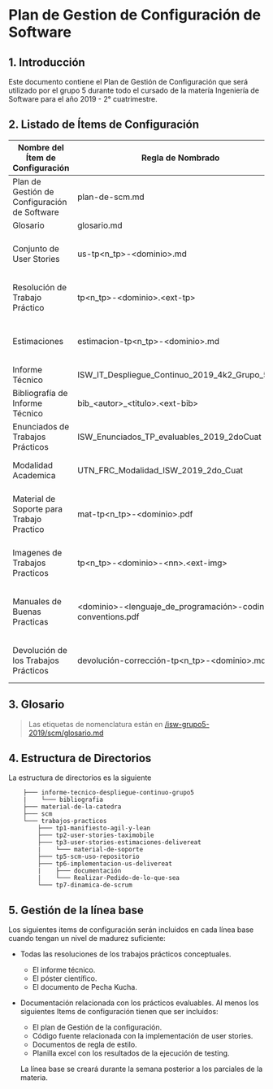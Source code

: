 # Plan de Gestion de Configuración de Software

## 1. Introducción

Este documento contiene el Plan de Gestión de Configuración que será utilizado por el grupo 5 durante todo el cursado de la matería Ingeniería de Software para el año 2019 - 2° cuatrimestre.

## 2. Listado de Ítems de Configuración

|  Nombre del Ítem de Configuración | Regla de Nombrado  | Ubicación Física  |
| ------------ | ------------ | ------------ |
| Plan de Gestión de Configuración de Software | plan-de-scm.md | /isw-grupo5-2019/scm/ |
| Glosario | glosario.md | /isw-grupo5-2019/scm/ |
| Conjunto de User Stories | us-tp&lt;n_tp&gt;-&lt;dominio&gt;.md | /isw-grupo5-2019/trabajos-practicos/tp&lt;n_tp&gt;-&lt;dominio&gt;/ |
| Resolución de Trabajo Práctico | tp&lt;n_tp&gt;-&lt;dominio&gt;.&lt;ext-tp&gt; | /isw-grupo5-2019/trabajos-practicos/tp&lt;n_tp&gt;-&lt;dominio&gt;/ |
| Estimaciones | estimacion-tp&lt;n_tp&gt;-&lt;dominio&gt;.md | /isw-grupo5-2019/trabajos-practicos/tp&lt;n_tp&gt;-&lt;dominio&gt;/ |
| Informe Técnico | ISW_IT_Despliegue_Continuo_2019_4k2_Grupo_5.pdf | /isw-grupo5-2019/ |informe-tecnico-despliegue-continuo-grupo5/ |
| Bibliografía de Informe Técnico | bib_&lt;autor&gt;_&lt;titulo&gt;.&lt;ext-bib&gt; | /isw-grupo5-2019/ |informe-tecnico-despliegue-continuo-grupo5/bibliografia/  |
| Enunciados de Trabajos Prácticos | ISW_Enunciados_TP_evaluables_2019_2doCuat | /isw-grupo5-2019/ |material-de-la-catedra/
| Modalidad Academica | UTN_FRC_Modalidad_ISW_2019_2do_Cuat | /isw-grupo5-2019/material-de-la-catedra/ |
| Material de Soporte para Trabajo Practico | mat-tp&lt;n_tp&gt;-&lt;dominio&gt;.pdf | /isw-grupo5-2019/trabajos-practicos/tp&lt;n_tp&gt;-&lt;dominio&gt;/material-de-soporte/ |
| Imagenes de Trabajos Practicos | tp&lt;n_tp&gt;-&lt;dominio&gt;-&lt;nn&gt;.&lt;ext-img&gt; | /isw-grupo5-2019/trabajos-practicos/tp&lt;n_tp&gt;-&lt;dominio&gt;/imagenes/ |
| Manuales de Buenas Practicas | &lt;dominio&gt;-&lt;lenguaje_de_programación&gt;-coding-conventions.pdf | /isw-grupo5-2019/trabajos-practicos/tp6-implementacion-us-delivereat/documentación/ |
| Devolución de los Trabajos Prácticos | devolución-corrección-tp&lt;n_tp&gt;-&lt;dominio&gt;.md | /isw-grupo5-2019/trabajos-practicos/tp&lt;n_tp&gt;-&lt;dominio&gt;/ |

## 3. Glosario

> Las etiquetas de nomenclatura están en [/isw-grupo5-2019/scm/glosario.md](/scm/glosario.md)

## 4. Estructura de Directorios

La estructura de directorios es la siguiente

```isw-grupo5-2019
    ├─── informe-tecnico-despliegue-continuo-grupo5
    |    └─── bibliografia
    ├─── material-de-la-catedra
    ├─── scm
    └─── trabajos-practicos
        ├─── tp1-manifiesto-agil-y-lean
        ├─── tp2-user-stories-taximobile
        ├─── tp3-user-stories-estimaciones-delivereat
        |    └─── material-de-soporte
        ├─── tp5-scm-uso-repositorio
        ├─── tp6-implementacion-us-delivereat
        |    ├─── documentación
        |    └─── Realizar-Pedido-de-lo-que-sea
        └─── tp7-dinamica-de-scrum
```

## 5. Gestión de la línea base

Los siguientes items de configuración serán incluidos en cada línea base cuando tengan un nivel de madurez suficiente:

- Todas las resoluciones de los trabajos prácticos conceptuales.
  - El informe técnico.
  - El póster científico.
  - El documento de Pecha Kucha.
- Documentación relacionada con los prácticos evaluables. Al menos los siguientes Items de configuración tienen que ser incluidos:
  - El plan de Gestión de la configuración.
  - Código fuente relacionada con la implementación de user stories.
  - Documentos de regla de estilo.
  - Planilla excel con los resultados de la ejecución de testing.
  
  La línea base se creará durante la semana posterior a los parciales de la materia.
